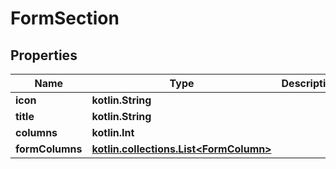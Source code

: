 
# FormSection

## Properties
Name | Type | Description | Notes
------------ | ------------- | ------------- | -------------
**icon** | **kotlin.String** |  |  [optional]
**title** | **kotlin.String** |  |  [optional]
**columns** | **kotlin.Int** |  |  [optional]
**formColumns** | [**kotlin.collections.List&lt;FormColumn&gt;**](FormColumn.md) |  |  [optional]
